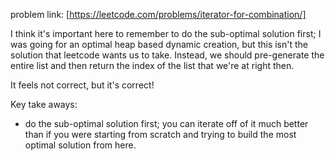 problem link: [https://leetcode.com/problems/iterator-for-combination/]

I think it's important here to remember to do the sub-optimal solution first; I was going for an optimal heap based dynamic creation, but this isn't the solution that leetcode wants us to take. Instead, we should pre-generate the entire list and then return the index of the list that we're at right then. 

It feels not correct, but it's correct!

Key take aways:
- do the sub-optimal solution first; you can iterate off of it much better than if you were starting from scratch and trying to build the most optimal solution from here.